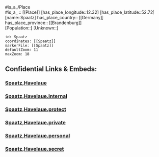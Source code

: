 ﻿---
location: [52.72,12.32] 
mapzoom: [7,12] 
mapmarker: city 
type: City
tags:
- geo/City


SpocWebEntityId: 34399
isDeleted: false
confidential: public

---
#is_a_/Place  
#is_a_ :: [[Place]] 
[has_place_longitude::12.32] 
[has_place_latitude::52.72] 
[name::Spaatz] 
has_place_country:: [[Germany]]  
has_place_province:: [[Brandenburg]]  
[Population::] 
[Unknown::] 


```leaflet
id: Spaatz
coordinates: [[Spaatz]] 
markerFile: [[Spaatz]] 
defaultZoom: 11 
maxZoom: 18
```


## Confidential Links & Embeds: 

### [Spaatz,Havelaue](/_public/Earth/Continent/Europe/Europe~Central/Germany/Germany~East/Brandenburg/counties~Brandenburg/Havelland/cities~Havelland/Rhinow/boroughs~Rhinow/Havelaue/Spaatz,Havelaue.md) 

### [Spaatz,Havelaue.internal](/_internal/Earth/Continent/Europe/Europe~Central/Germany/Germany~East/Brandenburg/counties~Brandenburg/Havelland/cities~Havelland/Rhinow/boroughs~Rhinow/Havelaue/Spaatz,Havelaue.internal.md) 

### [Spaatz,Havelaue.protect](/_protect/Earth/Continent/Europe/Europe~Central/Germany/Germany~East/Brandenburg/counties~Brandenburg/Havelland/cities~Havelland/Rhinow/boroughs~Rhinow/Havelaue/Spaatz,Havelaue.protect.md) 

### [Spaatz,Havelaue.private](/_private/Earth/Continent/Europe/Europe~Central/Germany/Germany~East/Brandenburg/counties~Brandenburg/Havelland/cities~Havelland/Rhinow/boroughs~Rhinow/Havelaue/Spaatz,Havelaue.private.md) 

### [Spaatz,Havelaue.personal](/_personal/Earth/Continent/Europe/Europe~Central/Germany/Germany~East/Brandenburg/counties~Brandenburg/Havelland/cities~Havelland/Rhinow/boroughs~Rhinow/Havelaue/Spaatz,Havelaue.personal.md) 

### [Spaatz,Havelaue.secret](/_secret/Earth/Continent/Europe/Europe~Central/Germany/Germany~East/Brandenburg/counties~Brandenburg/Havelland/cities~Havelland/Rhinow/boroughs~Rhinow/Havelaue/Spaatz,Havelaue.secret.md) 
